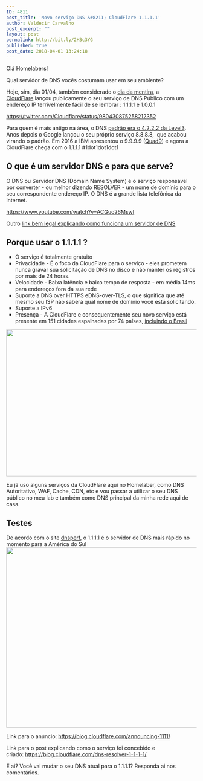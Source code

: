 ```yaml
---
ID: 4811
post_title: 'Novo serviço DNS &#8211; CloudFlare 1.1.1.1'
author: Valdecir Carvalho
post_excerpt: ""
layout: post
permalink: http://bit.ly/2H3c3YG
published: true
post_date: 2018-04-01 13:24:18
---
```

Olá Homelabers!

Qual servidor de DNS vocês costumam usar em seu ambiente?

Hoje, sim, dia 01/04, também considerado o <a href="https://pt.wikipedia.org/wiki/Dia_da_mentira" target="_blank" rel="noopener">dia da mentira</a>, a <a href="https://www.cloudflare.com/br/" target="_blank" rel="noopener">CloudFlare</a> lançou publicamente o seu serviço de DNS Público com um endereço IP terrivelmente fácil de se lembrar : 1.1.1.1 e 1.0.0.1

https://twitter.com/Cloudflare/status/980430875258212352

Para quem é mais antigo na área, o DNS <a href="https://www.tummy.com/articles/famous-dns-server/" target="_blank" rel="noopener">padrão era o 4.2.2.2 da Level3</a>. Anos depois o Google lançou o seu próprio serviço 8.8.8.8,  que acabou virando o padrão. Em 2016 a IBM apresentou o 9.9.9.9 (<a href="https://www.quad9.net/" target="_blank" rel="noopener">Quad9</a>) e agora a CloudFlare chega com o 1.1.1.1 #1dot1dot1dot1
<h2>O que é um servidor DNS e para que serve?</h2>
O DNS ou Servidor DNS (Domain Name System) é o serviço responsável por converter - ou melhor dizendo RESOLVER - um nome de domínio para o seu correspondente endereço IP. O DNS é a grande lista telefônica da internet.

https://www.youtube.com/watch?v=ACGuo26MswI

Outro <a href="https://howdns.works/" target="_blank" rel="noopener">link bem legal explicando como funciona um servidor de DNS</a>
<h2>Porque usar o 1.1.1.1 ?</h2>
<ul style="list-style-type: square;">
 	<li>O serviço é totalmente gratuito</li>
 	<li>Privacidade - É o foco da CloudFlare para o serviço - eles prometem nunca gravar sua solicitação de DNS no disco e não manter os registros por mais de 24 horas.</li>
 	<li>Velocidade - Baixa latência e baixo tempo de resposta - em média 14ms para endereços fora da sua rede</li>
 	<li>Suporte a DNS over HTTPS eDNS-over-TLS, o que significa que até mesmo seu ISP não saberá qual nome de domínio você está solicitando.</li>
 	<li>Suporte a IPv6</li>
 	<li>Presença - A CloudFlare e consequentemente seu novo serviço está presente em 151 cidades espalhadas por 74 países, <a href="https://blog.cloudflare.com/parabens-brasil-cloudflares-27th-data-center-now-live/" target="_blank" rel="noopener">incluindo o Brasil</a></li>
</ul>
<img class="aligncenter size-large wp-image-4812" src="http://homelaber.com.br/site/wp-content/uploads/2018/04/rede-cloudflare-no-mundo-644x389.jpg" alt="" width="644" height="389" />

Eu já uso alguns serviços da CloudFlare aqui no Homelaber, como DNS Autoritativo, WAF, Cache, CDN, etc e vou passar a utilizar o seu DNS público no meu lab e também como DNS principal da minha rede aqui de casa.
<h2>Testes</h2>
De acordo com o site <a href="https://www.dnsperf.com/#!dns-resolvers,South%20America" target="_blank" rel="noopener">dnsperf</a>, o 1.1.1.1 é o servidor de DNS mais rápido no momento para a América do Sul

<img class="aligncenter size-large wp-image-4814" src="http://homelaber.com.br/site/wp-content/uploads/2018/04/dnsperf-resultado-america-do-sul-644x478.jpg" alt="" width="644" height="478" />

Link para o anúncio: https://blog.cloudflare.com/announcing-1111/

Link para o post explicando como o serviço foi concebido e criado: https://blog.cloudflare.com/dns-resolver-1-1-1-1/

E ai? Você vai mudar o seu DNS atual para o 1.1.1.1? Responda ai nos comentários.

&nbsp;

&nbsp;